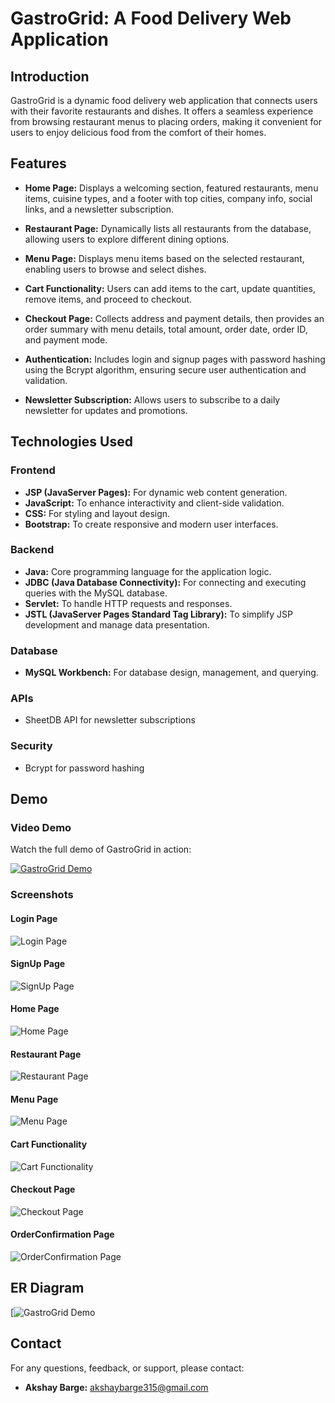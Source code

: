 # GastroGrid: A Food Delivery Web Application

## Introduction

GastroGrid is a dynamic food delivery web application that connects users with their favorite restaurants and dishes. It offers a seamless experience from browsing restaurant menus to placing orders, making it convenient for users to enjoy delicious food from the comfort of their homes.

## Features

- **Home Page:** Displays a welcoming section, featured restaurants, menu items, cuisine types, and a footer with top cities, company info, social links, and a newsletter subscription.

- **Restaurant Page:** Dynamically lists all restaurants from the database, allowing users to explore different dining options.

- **Menu Page:** Displays menu items based on the selected restaurant, enabling users to browse and select dishes.

- **Cart Functionality:** Users can add items to the cart, update quantities, remove items, and proceed to checkout.

- **Checkout Page:** Collects address and payment details, then provides an order summary with menu details, total amount, order date, order ID, and payment mode.

- **Authentication:** Includes login and signup pages with password hashing using the Bcrypt algorithm, ensuring secure user authentication and validation.

- **Newsletter Subscription:** Allows users to subscribe to a daily newsletter for updates and promotions.

## Technologies Used

### Frontend

- **JSP (JavaServer Pages):** For dynamic web content generation.
- **JavaScript:** To enhance interactivity and client-side validation.
- **CSS:** For styling and layout design.
- **Bootstrap:** To create responsive and modern user interfaces.

### Backend

- **Java:** Core programming language for the application logic.
- **JDBC (Java Database Connectivity):** For connecting and executing queries with the MySQL database.
- **Servlet:** To handle HTTP requests and responses.
- **JSTL (JavaServer Pages Standard Tag Library):** To simplify JSP development and manage data presentation.

### Database

- **MySQL Workbench:** For database design, management, and querying.

### APIs

- SheetDB API for newsletter subscriptions

### Security

- Bcrypt for password hashing

## Demo

### Video Demo

Watch the full demo of GastroGrid in action:

[![GastroGrid Demo](images/Capture1.PNG)](https://youtu.be/zk3cIFCx8Bo)

### Screenshots

#### Login Page

![Login Page](images/Capture4.PNG)

#### SignUp Page

![SignUp Page](images/Capture5.PNG)

#### Home Page

![Home Page](images/Capture1.PNG)

#### Restaurant Page

![Restaurant Page](images/Capture2.PNG)

#### Menu Page

![Menu Page](images/Capture3.PNG)

#### Cart Functionality

![Cart Functionality](images/Capture6.PNG)

#### Checkout Page

![Checkout Page](images/Capture7.PNG)

#### OrderConfirmation Page

![OrderConfirmation Page](images/Capture8.PNG)

## ER Diagram

[![GastroGrid Demo](images/foodDeliveryER.png)

## Contact

For any questions, feedback, or support, please contact:

- **Akshay Barge:** [akshaybarge315@gmail.com](mailto:akshaybarge315@gmail.com)
